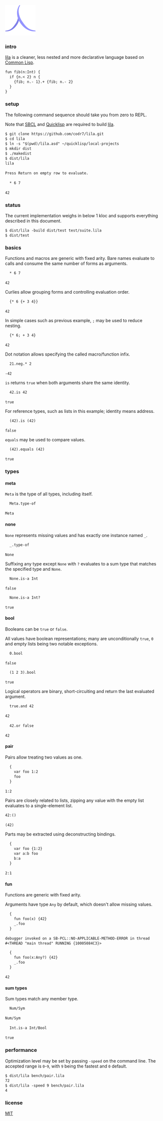 ![Logo](logo.png)

### intro
[lila](https://github.com/codr7/lila) is a cleaner, less nested and more declarative language based on [Common Lisp](http://www.lispworks.com/documentation/HyperSpec/Front/). 

```
fun fib(n:Int) {
  if {n.< 2} n {
    {fib; n.- 1}.+ {fib; n.- 2}
  }
}
```

### setup
The following command sequence should take you from zero to REPL.

Note that [SBCL](http://www.sbcl.org/) and [Quicklisp](https://www.quicklisp.org/beta/) are required to build [lila](https://github.com/codr7/lila).

```
$ git clone https://github.com/codr7/lila.git
$ cd lila
$ ln -s "$(pwd)/lila.asd" ~/quicklisp/local-projects
$ mkdir dist
$ ./makedist
$ dist/lila
lila

Press Return on empty row to evaluate.

  * 6 7

42
```

### status
The current implementation weighs in below 1 kloc and supports everything described in this document.

```
$ dist/lila -build dist/test test/suite.lila
$ dist/test
```

### basics
Functions and macros are generic with fixed arity. Bare names evaluate to calls and consume the same number of forms as arguments.

```
  * 6 7

42
```

Curlies allow grouping forms and controlling evaluation order.

```
  {* 6 {+ 3 4}}
  
42
```

In simple cases such as previous example, `;` may be used to reduce nesting.

```
  {* 6; + 3 4}
  
42
```

Dot notation allows specifying the called macro/function infix.

```
  21.neg.* 2
  
-42
```

`is` returns `true` when both arguments share the same identity.

```
  42.is 42

true
```
For reference types, such as lists in this example; identity means address.

```
  (42).is (42)

false
```
`equals` may be used to compare values.

```
  (42).equals (42)

true
```

### types

#### meta
`Meta` is the type of all types, including itself.

```
  Meta.type-of

Meta
```

#### none
`None` represents missing values and has exactly one instance named `_`.

```
  _.type-of

None
```

Suffixing any type except `None` with `?` evaluates to a sum type that matches the specified type and `None`.

```
  None.is-a Int

false
```
```
  None.is-a Int?

true
```

#### bool
Booleans can be `true` or `false`.

All values have boolean representations; many are unconditionally `true`, `0` and empty lists being two notable exceptions.

```
  0.bool

false
```
```
  (1 2 3).bool

true
```

Logical operators are binary, short-circuiting and return the last evaluated argument.

```
  true.and 42

42

  42.or false

42
```

#### pair
Pairs allow treating two values as one.

```
  {
    var foo 1:2
    foo
  }

1:2
```

Pairs are closely related to lists, zipping any value with the empty list evaluates to a single-element list.

```
42:()
  
(42)
```

Parts may be extracted using deconstructing bindings.

```
  {
    var foo {1:2}
    var a:b foo
    b:a
  }

2:1
```

#### fun
Functions are generic with fixed arity.

Arguments have type `Any` by default, which doesn't allow missing values.

```
  {
    fun foo(x) {42}
    _.foo
  }

debugger invoked on a SB-PCL::NO-APPLICABLE-METHOD-ERROR in thread
#<THREAD "main thread" RUNNING {10005084C3}>
```

```
  {
    fun foo(x:Any?) {42}
    _.foo
  }
  
42
```

#### sum types
Sum types match any member type.

```
  Num/Sym

Num/Sym

  Int.is-a Int/Bool
  
true
```

### performance
Optimization level may be set by passing `-speed` on the command line. The accepted range is `0`-`9`, with `9` being the fastest and `0` default.

```
$ dist/lila bench/pair.lila
72
$ dist/lila -speed 9 bench/pair.lila
4
```

### license
[MIT](https://github.com/codr7/lila/blob/master/LICENSE.txt)